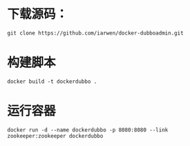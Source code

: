 # 下载源码：
```
git clone https://github.com/iarwen/docker-dubboadmin.git
```

# 构建脚本
```
docker build -t dockerdubbo .
```

# 运行容器
```
docker run -d --name dockerdubbo -p 8080:8080 --link zookeeper:zookeeper dockerdubbo
```

